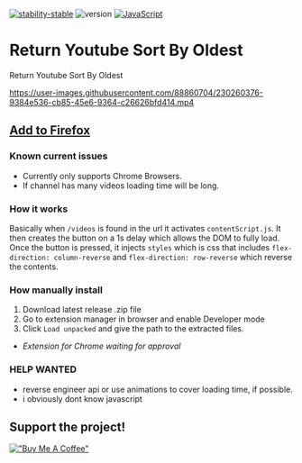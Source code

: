 [![stability-stable](https://img.shields.io/badge/stability-stable-green.svg)](https://github.com/mkenney/software-guides/blob/master/STABILITY-BADGES.md#experimental)  ![version](https://img.shields.io/badge/version-1.2.0-blue) [![JavaScript](https://img.shields.io/badge/--F7DF1E?logo=javascript&logoColor=000)](https://www.javascript.com/)
# Return Youtube Sort By Oldest
 Return Youtube Sort By Oldest
 
 


https://user-images.githubusercontent.com/88860704/230260376-9384e536-cb85-45e6-9364-c26626bfd414.mp4
## [Add to Firefox](https://addons.mozilla.org/addon/sort-by-oldest/)

### Known current issues
- Currently only supports Chrome Browsers.
- If channel has many videos loading time will be long.

### How it works
Basically when `/videos` is found in the url it activates `contentScript.js`. It then creates the button on a 1s delay which allows the DOM to fully load. Once the button is pressed, it injects `styles` which is css that includes `flex-direction: column-reverse` and `flex-direction: row-reverse` which reverse the contents.

### How manually install
1. Download latest release .zip file
2. Go to extension manager in browser and enable Developer mode
3. Click `Load unpacked` and give the path to the extracted files.

- *Extension for Chrome waiting for approval* 

### HELP WANTED
- reverse engineer api or use animations to cover loading time, if possible.
- i obviously dont know javascript

## Support the project!
[!["Buy Me A Coffee"](https://www.buymeacoffee.com/assets/img/custom_images/orange_img.png)](https://www.buymeacoffee.com/elements6007)
